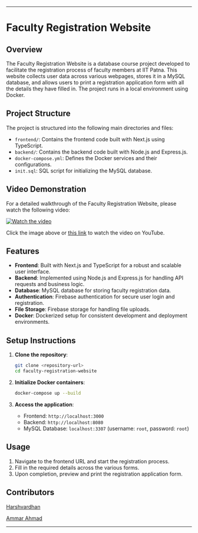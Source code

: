 
---

# Faculty Registration Website

## Overview

The Faculty Registration Website is a database course project developed to facilitate the registration process of faculty members at IIT Patna. This website collects user data across various webpages, stores it in a MySQL database, and allows users to print a registration application form with all the details they have filled in. The project runs in a local environment using Docker.

## Project Structure

The project is structured into the following main directories and files:

- `frontend/`: Contains the frontend code built with Next.js using TypeScript.
- `backend/`: Contains the backend code built with Node.js and Express.js.
- `docker-compose.yml`: Defines the Docker services and their configurations.
- `init.sql`: SQL script for initializing the MySQL database.

## Video Demonstration

For a detailed walkthrough of the Faculty Registration Website, please watch the following video:

[![Watch the video](https://img.youtube.com/vi/jYHpE68Rauw/0.jpg)](https://www.youtube.com/watch?v=jYHpE68Rauw)

Click the image above or [this link](https://www.youtube.com/watch?v=jYHpE68Rauw) to watch the video on YouTube.

## Features

- **Frontend**: Built with Next.js and TypeScript for a robust and scalable user interface.
- **Backend**: Implemented using Node.js and Express.js for handling API requests and business logic.
- **Database**: MySQL database for storing faculty registration data.
- **Authentication**: Firebase authentication for secure user login and registration.
- **File Storage**: Firebase storage for handling file uploads.
- **Docker**: Dockerized setup for consistent development and deployment environments.

## Setup Instructions

1. **Clone the repository**:
   ```bash
   git clone <repository-url>
   cd faculty-registration-website
   ```

2. **Initialize Docker containers**:
   ```bash
   docker-compose up --build
   ```

3. **Access the application**:
   - Frontend: `http://localhost:3000`
   - Backend: `http://localhost:8080`
   - MySQL Database: `localhost:3307` (username: `root`, password: `root`)

## Usage

1. Navigate to the frontend URL and start the registration process.
2. Fill in the required details across the various forms.
3. Upon completion, preview and print the registration application form.



## Contributors

[Harshvardhan](https://github.com/DEDSWIN)

[Ammar Ahmad](https://github.com/ammarahmad)


---
